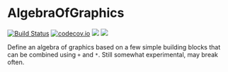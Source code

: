 # AlgebraOfGraphics

[![Build Status](https://travis-ci.org/JuliaPlots/AlgebraOfGraphics.jl.svg?branch=master)](https://travis-ci.org/JuliaPlots/AlgebraOfGraphics.jl)
[![codecov.io](http://codecov.io/github/JuliaPlots/AlgebraOfGraphics.jl/coverage.svg?branch=master)](http://codecov.io/github/JuliaPlots/AlgebraOfGraphics.jl?branch=master)
[![](https://img.shields.io/badge/docs-stable-blue.svg)](https://JuliaPlots.github.io/AlgebraOfGraphics.jl/stable)
[![](https://img.shields.io/badge/docs-dev-blue.svg)](https://JuliaPlots.github.io/AlgebraOfGraphics.jl/dev)

Define an algebra of graphics based on a few simple building blocks that can be combined using `+` and `*`. Still somewhat experimental, may break often.
